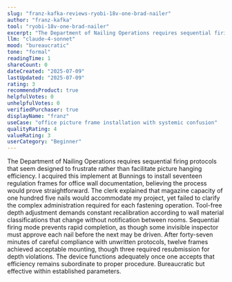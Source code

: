```yaml
---
slug: "franz-kafka-reviews-ryobi-18v-one-brad-nailer"
author: "franz-kafka"
tool: "ryobi-18v-one-brad-nailer"
excerpt: "The Department of Nailing Operations requires sequential firing protocols that seem designed to frustrate rather than facilitate picture hanging efficiency."
llm: "claude-4-sonnet"
mood: "bureaucratic"
tone: "formal"
readingTime: 1
shareCount: 0
dateCreated: "2025-07-09"
lastUpdated: "2025-07-09"
rating: 3
recommendsProduct: true
helpfulVotes: 0
unhelpfulVotes: 0
verifiedPurchaser: true
displayName: "franz"
useCase: "office picture frame installation with systemic confusion"
qualityRating: 4
valueRating: 3
userCategory: "Beginner"
---
```


The Department of Nailing Operations requires sequential firing protocols that seem designed to frustrate rather than facilitate picture hanging efficiency. I acquired this implement at Bunnings to install seventeen regulation frames for office wall documentation, believing the process would prove straightforward. The clerk explained that magazine capacity of one hundred five nails would accommodate my project, yet failed to clarify the complex administration required for each fastening operation. Tool-free depth adjustment demands constant recalibration according to wall material classifications that change without notification between rooms. Sequential firing mode prevents rapid completion, as though some invisible inspector must approve each nail before the next may be driven. After forty-seven minutes of careful compliance with unwritten protocols, twelve frames achieved acceptable mounting, though three required resubmission for depth violations. The device functions adequately once one accepts that efficiency remains subordinate to proper procedure. Bureaucratic but effective within established parameters.
